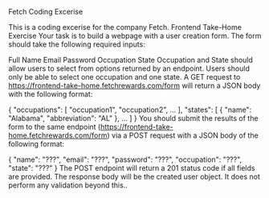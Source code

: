 Fetch Coding Excerise


This is a coding excerise for the company Fetch. Frontend Take-Home Exercise Your task is to build a webpage with a user creation form. The form should take the following required inputs:

Full Name Email Password Occupation State Occupation and State should allow users to select from options returned by an endpoint. Users should only be able to select one occupation and one state. A GET request to https://frontend-take-home.fetchrewards.com/form will return a JSON body with the following format:

{ "occupations": [ "occupation1", "occupation2", ... ], "states": [ { "name": "Alabama", "abbreviation": "AL" }, ... ] } You should submit the results of the form to the same endpoint (https://frontend-take-home.fetchrewards.com/form) via a POST request with a JSON body of the following format:

{ "name": "???", "email": "???", "password": "???", "occupation": "???", "state": "???" } The POST endpoint will return a 201 status code if all fields are provided. The response body will be the created user object. It does not perform any validation beyond this..
